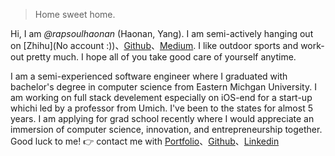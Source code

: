 > Home sweet home.


Hi, I am *@rapsoulhaonan* (Haonan, Yang). I am semi-actively hanging out on [Zhihu](No account :))、[Github](http://github.com/rapsoulhaonan)、[Medium](https://medium.com/@rapsoulhaonan). I like outdoor sports and work-out pretty much. I hope all of you take good care of yourself anytime.

I am a semi-experienced software engineer where I graduated with bachelor's degree in computer science from Eastern Michgan University. I am working on full stack develement especially on iOS-end for a start-up whichi led by a professor from Umich. I've been to the states for almost 5 years. I am applying for grad school recently where I would appreciate an immersion of computer science, innovation, and entrepreneurship together. Good luck to me! 👉 contact me with [Portfolio](/portfolio)、[Github](http://github.com/rapsoulhaonan)、[Linkedin](https://www.linkedin.com/in/haonan-yang-1a908056/)

